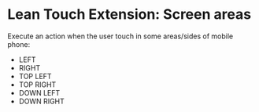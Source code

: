 # Lean Touch Extension: Screen areas

Execute an action when the user touch in some areas/sides of mobile phone: 
- LEFT
- RIGHT
- TOP LEFT
- TOP RIGHT
- DOWN LEFT
- DOWN RIGHT
